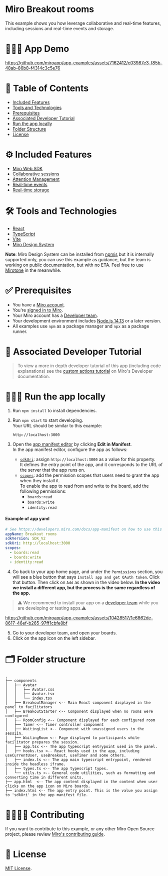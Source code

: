 # Miro Breakout rooms

This example shows you how leverage collaborative and real-time features, including sessions and real-time events and storage.

# 👨🏻‍💻 App Demo

https://github.com/miroapp/app-examples/assets/7162412/e03987e3-f85b-48ab-86b8-f4314c3c5e76

# 📒 Table of Contents

- [Included Features](#features)
- [Tools and Technologies](#tools)
- [Prerequisites](#prerequisites)
- [Associated Developer Tutorial](#tutorial)
- [Run the app locally](#run)
- [Folder Structure](#folder)
- [License](#license)

# ⚙️ Included Features <a name="features"></a>

- [Miro Web SDK](https://developers.miro.com/docs/web-sdk-reference)
- [Collaborative sessions](https://developers.miro.com/docs/websdk-reference-session)
- [Attention Management](https://developers.miro.com/docs/websdk-reference-collaboration)
- [Real-time events](https://developers.miro.com/docs/websdk-reference-events)
- [Real-time storage](https://developers.miro.com/docs/websdk-reference-storage)

# 🛠️ Tools and Technologies <a name="tools"></a>

- [React](https://react.dev/)
- [TypeScript](https://www.typescriptlang.org/)
- [Vite](https://vitejs.dev/)
- [Miro Design System](https://www.npmjs.com/package/@mirohq/design-system)

**Note**: Miro Design System can be installed from [npmjs](https://www.npmjs.com/) but it is internally supported only, you can use this example as guidance, but the team is working on public documentation, but with no ETA. Feel free to use [Mirotone](https://www.mirotone.xyz/css) in the meanwhile.

# ✅ Prerequisites <a name="prerequisites"></a>

- You have a [Miro account](https://miro.com/signup/).
- You're [signed in to Miro](https://miro.com/login/).
- Your Miro account has a [Developer team](https://developers.miro.com/docs/create-a-developer-team).
- Your development environment includes [Node.js 14.13](https://nodejs.org/en/download) or a later version.
- All examples use `npm` as a package manager and `npx` as a package runner.

# 📖 Associated Developer Tutorial <a name="tutorial"></a>

> To view a more in depth developer tutorial
> of this app (including code explanations) see the [custom actions tutorial](https://developers.miro.com/docs/add-custom-actions-to-your-app) on Miro's Developer documentation.

# 🏃🏽‍♂️ Run the app locally <a name="run"></a>

1. Run `npm install` to install dependencies.
2. Run `npm start` to start developing. \
   Your URL should be similar to this example:
   ```
   http://localhost:3000
   ```
3. Open the [app manifest editor](https://developers.miro.com/docs/manually-create-an-app#step-2-configure-your-app-in-miro) by clicking **Edit in Manifest**. \
   In the app manifest editor, configure the app as follows:

   - [`sdkUri`](https://developers.miro.com/docs/app-manifest#sdkuri): assign `http://localhost:3000` as a value for this property. \
     It defines the entry point of the app, and it corresponds to the URL of the server that the app runs on.
   - [`scopes`](https://developers.miro.com/docs/app-manifest#scopes): add the permission scopes that users need to grant the app when they install it. \
     To enable the app to read from and write to the board, add the following permissions:
     - `boards:read`
     - `boards:write`
     - `identity:read`

#### Example of app yaml

```yaml
# See https://developers.miro.com/docs/app-manifest on how to use this
appName: Breakout rooms
sdkVersion: SDK_V2
sdkUri: http://localhost:3000
scopes:
  - boards:read
  - boards:write
  - identity:read
```

4. Go back to your app home page, and under the `Permissions` section, you will see a blue button that says `Install app and get OAuth token`. Click that button. Then click on `Add` as shown in the video below. <b>In the video we install a different app, but the process is the same regardless of the app.</b>

> ⚠️ We recommend to install your app on a [developer team](https://developers.miro.com/docs/create-a-developer-team) while you are developing or testing apps.⚠️

https://github.com/miroapp/app-examples/assets/10428517/1e6862de-8617-46ef-b265-97ff1cbfe8bf

5. Go to your developer team, and open your boards.
6. Click on the app icon on the left sidebar.

# 🗂️ Folder structure <a name="folder"></a>

```
.
├── components
│   ├── Avatar
│   │   ├── Avatar.css
│   │   ├── Avatar.tsx
│   │   └── index.tsx
│   ├── BreakoutManager <-- Main React component displayed in the panel to facilitators
│   ├── BreakoutStarter <-- Component displayed when no rooms were configured
│   ├── RoomConfig <-- Component displayed for each configured room
│   ├── Timer <-- Timer controller component
│   ├── WaitingList <-- Component with unassigned users in the sessiin.
│   ├── WaitingRoom <-- Page displayed to participants while facilitator prepares the session.
│   ├── app.tsx <-- The app typescript entrypoint used in the panel.
│   ├── hooks.tsx <-- React hooks used in the app, including useCurrentUser, useBreakout, useTimer and some others.
│   ├── index.ts <-- The app main typescript entrypoint, rendered inside the headless iframe.
│   ├── types.ts <-- The app typescript types.
│   └── utils.ts <-- General code utilities, such as formatting and converting time in different units.
├── app.html  <-- The app content displayed in the content when user clicks on the app icon on Miro boards.
├── index.html <-- The app entry point. This is the value you assign to 'sdkUri' in the app manifest file.

```

# 🫱🏻‍🫲🏽 Contributing <a name="contributing"></a>

If you want to contribute to this example, or any other Miro Open Source project, please review [Miro's contributing guide](https://github.com/miroapp/app-examples/blob/main/CONTRIBUTING.md).

# 🪪 License <a name="license"></a>

[MIT License](https://github.com/miroapp/app-examples/blob/main/LICENSE).
